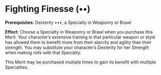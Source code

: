 # Fighting Finesse (••) 
**Prerequisites**: Dexterity •••, a Specialty in Weaponry or Brawl 

**Effect**: Choose a Specialty in Weaponry or Brawl when you purchase this Merit. Your character’s extensive training in that particular weapon or style has allowed them to benefit more from their alacrity and agility than their strength. You may substitute your character’s Dexterity for her Strength when making rolls with that Specialty. 

This Merit may be purchased multiple times to gain its benefit with multiple Specialties.